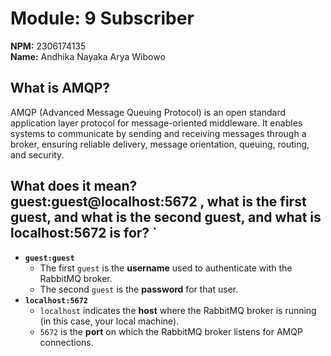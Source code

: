 # Module: 9 Subscriber
**NPM:** 2306174135  
**Name:** Andhika Nayaka Arya Wibowo

## What is AMQP?

AMQP (Advanced Message Queuing Protocol) is an open standard application layer protocol for message-oriented middleware. It enables systems to communicate by sending and receiving messages through a broker, ensuring reliable delivery, message orientation, queuing, routing, and security.

## What does it mean? guest:guest@localhost:5672 , what is the first guest, and what is the second guest, and what is localhost:5672 is for? `

- **`guest:guest`**
    - The first `guest` is the **username** used to authenticate with the RabbitMQ broker.
    - The second `guest` is the **password** for that user.
- **`localhost:5672`**
    - `localhost` indicates the **host** where the RabbitMQ broker is running (in this case, your local machine).
    - `5672` is the **port** on which the RabbitMQ broker listens for AMQP connections.